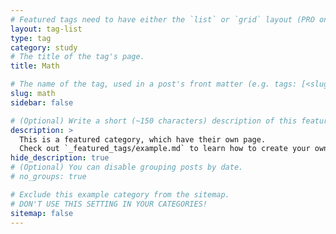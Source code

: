 ```yaml
---
# Featured tags need to have either the `list` or `grid` layout (PRO only).
layout: tag-list
type: tag
category: study
# The title of the tag's page.
title: Math

# The name of the tag, used in a post's front matter (e.g. tags: [<slug>]).
slug: math
sidebar: false

# (Optional) Write a short (~150 characters) description of this featured tag.
description: >
  This is a featured category, which have their own page.
  Check out `_featured_tags/example.md` to learn how to create your own.
hide_description: true
# (Optional) You can disable grouping posts by date.
# no_groups: true

# Exclude this example category from the sitemap.
# DON'T USE THIS SETTING IN YOUR CATEGORIES!
sitemap: false
---
```


